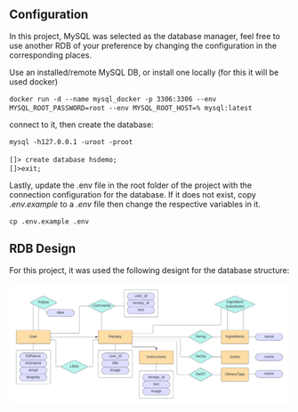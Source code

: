 ## Configuration

In this project, MySQL was selected as the database manager, feel free to use another RDB of your preference by changing the configuration in the corresponding places. 

Use an installed/remote MySQL DB, or install one locally (for this it will be used docker)
```shell
docker run -d --name mysql_docker -p 3306:3306 --env MYSQL_ROOT_PASSWORD=root --env MYSQL_ROOT_HOST=% mysql:latest
```
connect to it, then create the database:
```shell
mysql -h127.0.0.1 -uroot -proot

[]> create database hsdemo;
[]>exit;
```

Lastly, update the .env file in the root folder of the project with the connection configuration for the database. If it does not exist, copy *.env.example* to a *.env* file then change the respective variables in it.

```shell
cp .env.example .env
```


## RDB Design

For this project, it was used the following designt for the database structure:

<p align="center"><img src="images/db_architecture.png" width="900" alt="DB design"></p>